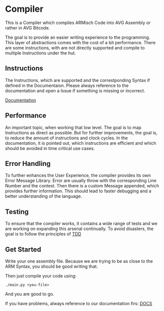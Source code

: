 # Compiler

This is a Compiler which compiles ARMisch Code into AVG Assembly or rather in AVG Bitcode.

The goal is to provide an easier writing experience to the programming. This layer of abstractions comes with the cost of a bit performance. There are some instructions, with are not directly supported and compile to multiple Instructions under the hut.

## Instructions
The Instructions, which are supported and the correstponding Syntax if defined in the Documentaion. Please always reference to the documentation and open a Issue if something is missing or incorrect.

[Documentation](https://github.com/MunsMan/ATMega328/tree/Compiler/compiler1/docs)

## Performance
An important topic, when working that low level. The goal is to map Instructions as direct as possible. But for further improvements, the goal is, to reduce the amount of instructions and clock cycles. In the documentation, it is pointed out, which instructions are efficient and which should be avoided in time critical use cases.

## Error Handling
To further enhances the User Experience, the compiler provides its own Error Message Library. Error are usually throw with the corresponding Line Number and the contest. Then there is a custom Message appended, which provides further information. This should lead to faster debugging and a better understanding of the language.

## Testing
To ensure that the compiler works, it contains a wide range of tests and we are working on expanding this arsenal continually. To avoid disasters, the goal is to follow the principles of [TDD](https://en.wikipedia.org/wiki/Test-driven_development)


## Get Started

Write your one assembly file. Because we are trying to be as close to the ARM Syntax, you should be good writing that.

Then just compile your code using:

`./main.py <you-file>`

And you are good to go.

If you have problems, always reference to our documentation firs: [DOCS](https://github.com/MunsMan/ATMega328/tree/Compiler/compiler1/docs)
